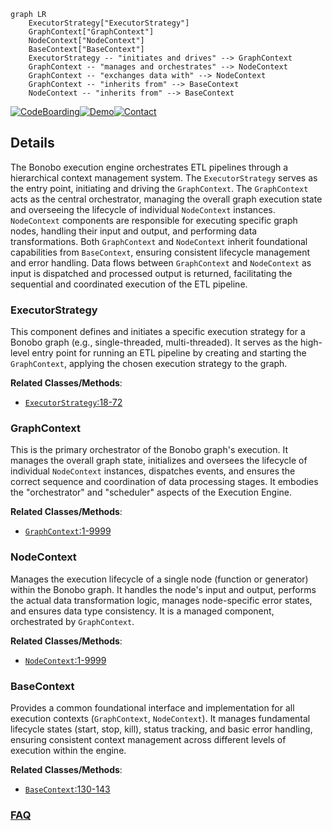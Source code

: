 ```mermaid
graph LR
    ExecutorStrategy["ExecutorStrategy"]
    GraphContext["GraphContext"]
    NodeContext["NodeContext"]
    BaseContext["BaseContext"]
    ExecutorStrategy -- "initiates and drives" --> GraphContext
    GraphContext -- "manages and orchestrates" --> NodeContext
    GraphContext -- "exchanges data with" --> NodeContext
    GraphContext -- "inherits from" --> BaseContext
    NodeContext -- "inherits from" --> BaseContext
```

[![CodeBoarding](https://img.shields.io/badge/Generated%20by-CodeBoarding-9cf?style=flat-square)](https://github.com/CodeBoarding/GeneratedOnBoardings)[![Demo](https://img.shields.io/badge/Try%20our-Demo-blue?style=flat-square)](https://www.codeboarding.org/demo)[![Contact](https://img.shields.io/badge/Contact%20us%20-%20contact@codeboarding.org-lightgrey?style=flat-square)](mailto:contact@codeboarding.org)

## Details

The Bonobo execution engine orchestrates ETL pipelines through a hierarchical context management system. The `ExecutorStrategy` serves as the entry point, initiating and driving the `GraphContext`. The `GraphContext` acts as the central orchestrator, managing the overall graph execution state and overseeing the lifecycle of individual `NodeContext` instances. `NodeContext` components are responsible for executing specific graph nodes, handling their input and output, and performing data transformations. Both `GraphContext` and `NodeContext` inherit foundational capabilities from `BaseContext`, ensuring consistent lifecycle management and error handling. Data flows between `GraphContext` and `NodeContext` as input is dispatched and processed output is returned, facilitating the sequential and coordinated execution of the ETL pipeline.

### ExecutorStrategy
This component defines and initiates a specific execution strategy for a Bonobo graph (e.g., single-threaded, multi-threaded). It serves as the high-level entry point for running an ETL pipeline by creating and starting the `GraphContext`, applying the chosen execution strategy to the graph.


**Related Classes/Methods**:

- <a href="https://github.com/python-bonobo/bonobo/blob/develop/bonobo/execution/strategies/executor.py#L18-L72" target="_blank" rel="noopener noreferrer">`ExecutorStrategy`:18-72</a>


### GraphContext
This is the primary orchestrator of the Bonobo graph's execution. It manages the overall graph state, initializes and oversees the lifecycle of individual `NodeContext` instances, dispatches events, and ensures the correct sequence and coordination of data processing stages. It embodies the "orchestrator" and "scheduler" aspects of the Execution Engine.


**Related Classes/Methods**:

- <a href="https://github.com/python-bonobo/bonobo/blob/develop/bonobo/execution/contexts/graph.py#L1-L9999" target="_blank" rel="noopener noreferrer">`GraphContext`:1-9999</a>


### NodeContext
Manages the execution lifecycle of a single node (function or generator) within the Bonobo graph. It handles the node's input and output, performs the actual data transformation logic, manages node-specific error states, and ensures data type consistency. It is a managed component, orchestrated by `GraphContext`.


**Related Classes/Methods**:

- <a href="https://github.com/python-bonobo/bonobo/blob/develop/bonobo/execution/contexts/node.py#L1-L9999" target="_blank" rel="noopener noreferrer">`NodeContext`:1-9999</a>


### BaseContext
Provides a common foundational interface and implementation for all execution contexts (`GraphContext`, `NodeContext`). It manages fundamental lifecycle states (start, stop, kill), status tracking, and basic error handling, ensuring consistent context management across different levels of execution within the engine.


**Related Classes/Methods**:

- <a href="https://github.com/python-bonobo/bonobo/blob/develop/bonobo/execution/contexts/base.py#L130-L143" target="_blank" rel="noopener noreferrer">`BaseContext`:130-143</a>




### [FAQ](https://github.com/CodeBoarding/GeneratedOnBoardings/tree/main?tab=readme-ov-file#faq)